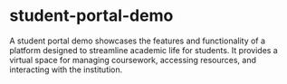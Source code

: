 # student-portal-demo
A student portal demo showcases the features and functionality of a platform designed to streamline academic life for students. It provides a virtual space for managing coursework, accessing resources, and interacting with the institution.
